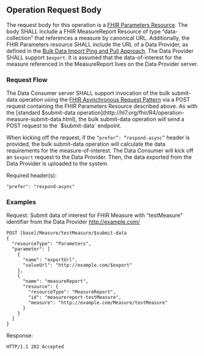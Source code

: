 ## Operation Request Body

The request body for this operation is a [FHIR Parameters Resource](https://www.hl7.org/fhir/parameters.html). The body SHALL include a FHIR MeasureReport Resource of type “data-collection” that references a measure by canonical URL. Additionally, the FHIR Parameters resource SHALL include the URL of a Data Provider, as defined in the [Bulk Data Import Ping and Pull Approach](https://github.com/smart-on-fhir/bulk-import/blob/master/import-pnp.md#bulk-data-import-kick-off-request-ping-from-data-provider-to-data-consumer). The Data Provider SHALL support `$export`. It is assumed that the data-of-interest for the measure referenced in the MeasureReport lives on the Data Provider server.

### Request Flow

The Data Consumer server SHALL support invocation of the bulk submit-data operation using the [FHIR Asynchronous Request Pattern](http://hl7.org/fhir/async.html) via a POST request containing the FHIR Parameters Resource described above. As with the [standard $submit-data operation](http://hl7.org/fhir/R4/operation-measure-submit-data.html), the bulk submit-data operation will send a POST request to the `$submit-data` endpoint.

When kicking off the request, if the `“prefer”: “respond-async”` header is provided, the bulk submit-data operation will calculate the data requirements for the measure-of-interest. The Data Consumer will kick off an `$export` request to the Data Provider. Then, the data exported from the Data Provider is uploaded to the system.

Required header(s):

```
"prefer": "respond-async"
```

### Examples

Request: Submit data of interest for FHIR Measure with "testMeasure" identifier from the Data Provider http://example.com/

```
POST [base]/Measure/testMeasure/$submit-data
{
  "resourceType": "Parameters",
  "parameter": [
    {
      "name": "exportUrl",
      "valueUrl": "http://example.com/$export"
    },
    {
      "name": "measureReport",
      "resource": {
        "resourceType": "MeasureReport",
        "id": "measurereport-testMeasure",
        "measure": "http://example.com/Measure/testMeasure"
      }
    }
  ]
}
```

Response:

```
HTTP/1.1 202 Accepted
```
